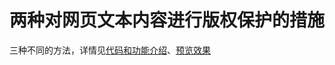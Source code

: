# 两种对网页文本内容进行版权保护的措施

三种不同的方法，详情见[代码和功能介绍](http://elephstor.com/blog/372)、[预览效果](http://elephstor.com/code/clip/addCopyRight.html)
